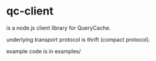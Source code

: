# qc-client

is a node.js client library for QueryCache.

underlying transport protocol is thrift (compact protocol).

example code is in examples/
